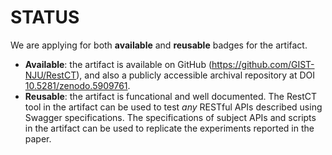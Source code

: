 # STATUS

We are applying for both **available** and **reusable** badges for the artifact.

* **Available**: the artifact is available on GitHub (https://github.com/GIST-NJU/RestCT), and also a publicly accessible archival repository at DOI [10.5281/zenodo.5909761](https://doi.org/10.5281/zenodo.5909761).
* **Reusable**: the artifact is funcational and well documented. The RestCT tool in the artifact can be used to test *any* RESTful APIs described using Swagger specifications. The specifications of subject APIs and scripts in the artifact can be used to replicate the experiments reported in the paper.

